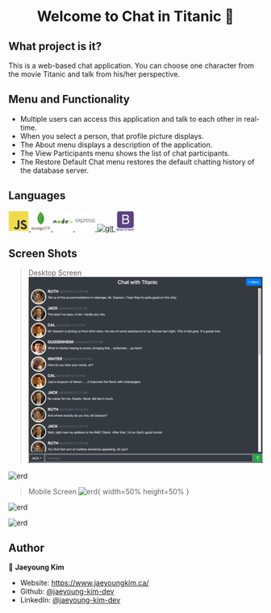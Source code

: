 <h1 align="center">Welcome to Chat in Titanic 👋</h1>

## What project is it?

This is a web-based chat application. You can choose one character from the movie Titanic and talk from his/her perspective.

## Menu and Functionality

- Multiple users can access this application and talk to each other in real-time.
- When you select a person, that profile picture displays.
- The About menu displays a description of the application.
- The View Participants menu shows the list of chat participants.
- The Restore Default Chat menu restores the default chatting history of the database server.

## Languages

<p align="left"> <a href="https://developer.mozilla.org/en-US/docs/Web/JavaScript" target="_blank"> <img src="https://raw.githubusercontent.com/devicons/devicon/master/icons/javascript/javascript-original.svg" alt="javascript" width="40" height="40"/> </a> <a href="https://www.mongodb.com/" target="_blank"> <img src="https://raw.githubusercontent.com/devicons/devicon/master/icons/mongodb/mongodb-original-wordmark.svg" alt="mongodb" width="40" height="40"/> </a> <a href="https://nodejs.org" target="_blank"> <img src="https://raw.githubusercontent.com/devicons/devicon/master/icons/nodejs/nodejs-original-wordmark.svg" alt="nodejs" width="40" height="40"/> </a> <a href="https://expressjs.com" target="_blank"> <img src="https://raw.githubusercontent.com/devicons/devicon/master/icons/express/express-original-wordmark.svg" alt="express" width="40" height="40"/> </a> <a href="https://git-scm.com/" target="_blank"> <img src="https://www.vectorlogo.zone/logos/git-scm/git-scm-icon.svg" alt="git" width="40" height="40"/> </a><a href="https://getbootstrap.com" target="_blank"> <img src="https://raw.githubusercontent.com/devicons/devicon/master/icons/bootstrap/bootstrap-plain-wordmark.svg" alt="bootstrap" width="40" height="40"/> </a> </p>

## Screen Shots

> Desktop Screen
> ![erd](./screenshots/screenshot1.jpg?raw=true)

![erd](https://github.com/Jaeyoung-Kim-Dev/ChatWithTitanic/blob/master/screenshots/screenshot2.jpg?raw=true)

> Mobile Screen
> ![erd](https://github.com/Jaeyoung-Kim-Dev/ChatWithTitanic/blob/master/screenshots/screenshot3.jpg?raw=true){ width=50% height=50% }

![erd](https://github.com/Jaeyoung-Kim-Dev/ChatWithTitanic/blob/master/screenshots/screenshot4.jpg?raw=true)

![erd](https://github.com/Jaeyoung-Kim-Dev/ChatWithTitanic/blob/master/screenshots/screenshot5.jpg?raw=true)

## Author

👤 **Jaeyoung Kim**

- Website: https://www.jaeyoungkim.ca/
- Github: [@jaeyoung-kim-dev](https://github.com/jaeyoung-kim-dev)
- LinkedIn: [@jaeyoung-kim-dev](https://www.linkedin.com/in/jaeyoung-kim-dev/)
